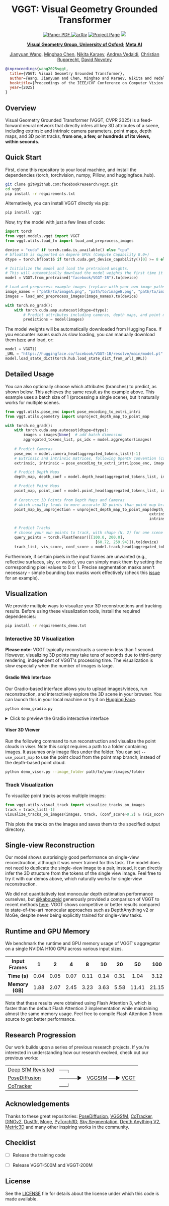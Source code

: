 <div align="center">
<h1>VGGT: Visual Geometry Grounded Transformer</h1>

<a href="https://jytime.github.io/data/VGGT_CVPR25.pdf" target="_blank" rel="noopener noreferrer">
  <img src="https://img.shields.io/badge/Paper-VGGT" alt="Paper PDF">
</a>
<a href="https://arxiv.org/abs/2503.11651"><img src="https://img.shields.io/badge/arXiv-2503.11651-b31b1b" alt="arXiv"></a>
<a href="https://vgg-t.github.io/"><img src="https://img.shields.io/badge/Project_Page-green" alt="Project Page"></a>
<a href='https://huggingface.co/spaces/facebook/vggt'><img src='https://img.shields.io/badge/%F0%9F%A4%97%20Hugging%20Face-Demo-blue'></a>


**[Visual Geometry Group, University of Oxford](https://www.robots.ox.ac.uk/~vgg/)**; **[Meta AI](https://ai.facebook.com/research/)**


[Jianyuan Wang](https://jytime.github.io/), [Minghao Chen](https://silent-chen.github.io/), [Nikita Karaev](https://nikitakaraevv.github.io/), [Andrea Vedaldi](https://www.robots.ox.ac.uk/~vedaldi/), [Christian Rupprecht](https://chrirupp.github.io/), [David Novotny](https://d-novotny.github.io/)
</div>

```bibtex
@inproceedings{wang2025vggt,
  title={VGGT: Visual Geometry Grounded Transformer},
  author={Wang, Jianyuan and Chen, Minghao and Karaev, Nikita and Vedaldi, Andrea and Rupprecht, Christian and Novotny, David},
  booktitle={Proceedings of the IEEE/CVF Conference on Computer Vision and Pattern Recognition},
  year={2025}
}
```
## Overview

Visual Geometry Grounded Transformer (VGGT, CVPR 2025) is a feed-forward neural network that directly infers all key 3D attributes of a scene, including extrinsic and intrinsic camera parameters, point maps, depth maps, and 3D point tracks, **from one, a few, or hundreds of its views, within seconds**.


## Quick Start

First, clone this repository to your local machine, and install the dependencies (torch, torchvision, numpy, Pillow, and huggingface_hub). 

```bash
git clone git@github.com:facebookresearch/vggt.git 
cd vggt
pip install -r requirements.txt
```

Alternatively, you can install VGGT directly via pip:

```bash
pip install vggt
```

Now, try the model with just a few lines of code:

```python
import torch
from vggt.models.vggt import VGGT
from vggt.utils.load_fn import load_and_preprocess_images

device = "cuda" if torch.cuda.is_available() else "cpu"
# bfloat16 is supported on Ampere GPUs (Compute Capability 8.0+) 
dtype = torch.bfloat16 if torch.cuda.get_device_capability()[0] >= 8 else torch.float16

# Initialize the model and load the pretrained weights.
# This will automatically download the model weights the first time it's run, which may take a while.
model = VGGT.from_pretrained("facebook/VGGT-1B").to(device)

# Load and preprocess example images (replace with your own image paths)
image_names = ["path/to/imageA.png", "path/to/imageB.png", "path/to/imageC.png"]  
images = load_and_preprocess_images(image_names).to(device)

with torch.no_grad():
    with torch.cuda.amp.autocast(dtype=dtype):
        # Predict attributes including cameras, depth maps, and point maps.
        predictions = model(images)
```

The model weights will be automatically downloaded from Hugging Face. If you encounter issues such as slow loading, you can manually download them [here](https://huggingface.co/facebook/VGGT-1B/blob/main/model.pt) and load, or:

```python
model = VGGT()
_URL = "https://huggingface.co/facebook/VGGT-1B/resolve/main/model.pt"
model.load_state_dict(torch.hub.load_state_dict_from_url(_URL))
```

## Detailed Usage

You can also optionally choose which attributes (branches) to predict, as shown below. This achieves the same result as the example above. This example uses a batch size of 1 (processing a single scene), but it naturally works for multiple scenes.

```python
from vggt.utils.pose_enc import pose_encoding_to_extri_intri
from vggt.utils.geometry import unproject_depth_map_to_point_map

with torch.no_grad():
    with torch.cuda.amp.autocast(dtype=dtype):
        images = images[None]  # add batch dimension
        aggregated_tokens_list, ps_idx = model.aggregator(images)
                
    # Predict Cameras
    pose_enc = model.camera_head(aggregated_tokens_list)[-1]
    # Extrinsic and intrinsic matrices, following OpenCV convention (camera from world)
    extrinsic, intrinsic = pose_encoding_to_extri_intri(pose_enc, images.shape[-2:])

    # Predict Depth Maps
    depth_map, depth_conf = model.depth_head(aggregated_tokens_list, images, ps_idx)

    # Predict Point Maps
    point_map, point_conf = model.point_head(aggregated_tokens_list, images, ps_idx)
        
    # Construct 3D Points from Depth Maps and Cameras
    # which usually leads to more accurate 3D points than point map branch
    point_map_by_unprojection = unproject_depth_map_to_point_map(depth_map.squeeze(0), 
                                                                extrinsic.squeeze(0), 
                                                                intrinsic.squeeze(0))

    # Predict Tracks
    # choose your own points to track, with shape (N, 2) for one scene
    query_points = torch.FloatTensor([[100.0, 200.0], 
                                        [60.72, 259.94]]).to(device)
    track_list, vis_score, conf_score = model.track_head(aggregated_tokens_list, images, ps_idx, query_points=query_points[None])
```


Furthermore, if certain pixels in the input frames are unwanted (e.g., reflective surfaces, sky, or water), you can simply mask them by setting the corresponding pixel values to 0 or 1. Precise segmentation masks aren't necessary - simple bounding box masks work effectively (check this [issue](https://github.com/facebookresearch/vggt/issues/47) for an example).


## Visualization

We provide multiple ways to visualize your 3D reconstructions and tracking results. Before using these visualization tools, install the required dependencies:

```bash
pip install -r requirements_demo.txt
```

### Interactive 3D Visualization

**Please note:** VGGT typically reconstructs a scene in less than 1 second. However, visualizing 3D points may take tens of seconds due to third-party rendering, independent of VGGT's processing time. The visualization is slow especially when the number of images is large.


#### Gradio Web Interface

Our Gradio-based interface allows you to upload images/videos, run reconstruction, and interactively explore the 3D scene in your browser. You can launch this in your local machine or try it on [Hugging Face](https://huggingface.co/spaces/facebook/vggt).


```bash
python demo_gradio.py
```

<details>
<summary>Click to preview the Gradio interactive interface</summary>

![Gradio Web Interface Preview](https://jytime.github.io/data/vggt_hf_demo_screen.png)
</details>


#### Viser 3D Viewer

Run the following command to run reconstruction and visualize the point clouds in viser. Note this script requires a path to a folder containing images. It assumes only image files under the folder. You can set `--use_point_map` to use the point cloud from the point map branch, instead of the depth-based point cloud.

```bash
python demo_viser.py --image_folder path/to/your/images/folder
```


### Track Visualization

To visualize point tracks across multiple images:

```python
from vggt.utils.visual_track import visualize_tracks_on_images
track = track_list[-1]
visualize_tracks_on_images(images, track, (conf_score>0.2) & (vis_score>0.2), out_dir="track_visuals")
```
This plots the tracks on the images and saves them to the specified output directory. 


## Single-view Reconstruction

Our model shows surprisingly good performance on single-view reconstruction, although it was never trained for this task. The model does not need to duplicate the single-view image to a pair, instead, it can directly infer the 3D structure from the tokens of the single view image. Feel free to try it with our demos above, which naturally works for single-view reconstruction.


We did not quantitatively test monocular depth estimation performance ourselves, but [@kabouzeid](https://github.com/kabouzeid) generously provided a comparison of VGGT to recent methods [here](https://github.com/facebookresearch/vggt/issues/36). VGGT shows competitive or better results compared to state-of-the-art monocular approaches such as DepthAnything v2 or MoGe, despite never being explicitly trained for single-view tasks. 



## Runtime and GPU Memory

We benchmark the runtime and GPU memory usage of VGGT's aggregator on a single NVIDIA H100 GPU across various input sizes. 

| **Input Frames** | 1 | 2 | 4 | 8 | 10 | 20 | 50 | 100 | 200 |
|:----------------:|:-:|:-:|:-:|:-:|:--:|:--:|:--:|:---:|:---:|
| **Time (s)**     | 0.04 | 0.05 | 0.07 | 0.11 | 0.14 | 0.31 | 1.04 | 3.12 | 8.75 |
| **Memory (GB)**  | 1.88 | 2.07 | 2.45 | 3.23 | 3.63 | 5.58 | 11.41 | 21.15 | 40.63 |

Note that these results were obtained using Flash Attention 3, which is faster than the default Flash Attention 2 implementation while maintaining almost the same memory usage. Feel free to compile Flash Attention 3 from source to get better performance.


## Research Progression

Our work builds upon a series of previous research projects. If you're interested in understanding how our research evolved, check out our previous works:


<table border="0" cellspacing="0" cellpadding="0">
  <tr>
    <td align="left">
      <a href="https://github.com/jytime/Deep-SfM-Revisited">Deep SfM Revisited</a>
    </td>
    <td style="white-space: pre;">──┐</td>
    <td></td>
  </tr>
  <tr>
    <td align="left">
      <a href="https://github.com/facebookresearch/PoseDiffusion">PoseDiffusion</a>
    </td>
    <td style="white-space: pre;">─────►</td>
    <td>
      <a href="https://github.com/facebookresearch/vggsfm">VGGSfM</a> ──►
      <a href="https://github.com/facebookresearch/vggt">VGGT</a>
    </td>
  </tr>
  <tr>
    <td align="left">
      <a href="https://github.com/facebookresearch/co-tracker">CoTracker</a>
    </td>
    <td style="white-space: pre;">──┘</td>
    <td></td>
  </tr>
</table>


## Acknowledgements

Thanks to these great repositories: [PoseDiffusion](https://github.com/facebookresearch/PoseDiffusion), [VGGSfM](https://github.com/facebookresearch/vggsfm), [CoTracker](https://github.com/facebookresearch/co-tracker), [DINOv2](https://github.com/facebookresearch/dinov2), [Dust3r](https://github.com/naver/dust3r), [Moge](https://github.com/microsoft/moge), [PyTorch3D](https://github.com/facebookresearch/pytorch3d), [Sky Segmentation](https://github.com/xiongzhu666/Sky-Segmentation-and-Post-processing), [Depth Anything V2](https://github.com/DepthAnything/Depth-Anything-V2), [Metric3D](https://github.com/YvanYin/Metric3D) and many other inspiring works in the community.

## Checklist

- [ ] Release the training code
- [ ] Release VGGT-500M and VGGT-200M


## License
See the [LICENSE](./LICENSE.txt) file for details about the license under which this code is made available.
